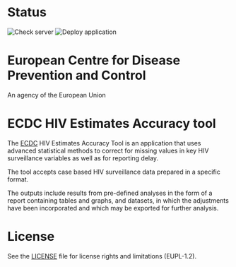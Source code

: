 # Status

![Check server](https://github.com/nextpagesoft/hivEstimatesAccuracy2/workflows/Check%20server/badge.svg)
![Deploy application](https://github.com/nextpagesoft/hivEstimatesAccuracy2/workflows/Deploy%20application/badge.svg)

# European Centre for Disease Prevention and Control

An agency of the European Union

# ECDC HIV Estimates Accuracy tool

The [ECDC](https://ecdc.europa.eu/en/home) HIV Estimates Accuracy Tool is an application that uses
advanced statistical methods to correct for missing values in key HIV surveillance variables as well
as for reporting delay.

The tool accepts case based HIV surveillance data prepared in a specific format.

The outputs include results from pre-defined analyses in the form of a report containing tables and
graphs, and datasets, in which the adjustments have been incorporated and which may be exported for
further analysis.

# License

See the [LICENSE](https://github.com/nextpagesoft/hivEstimatesAccuracy2/blob/master/LICENSE) file for
license rights and limitations (EUPL-1.2).
